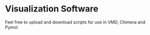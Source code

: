 # Visualization Software

Feel free to upload and download scripts for use in VMD, Chimera and Pymol. 

